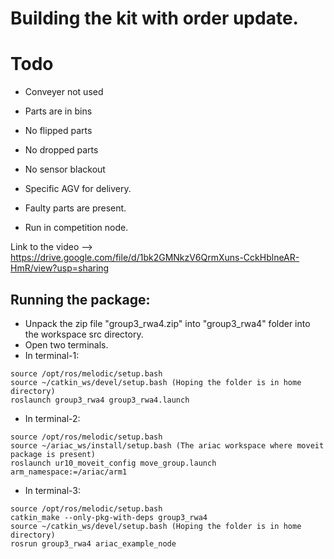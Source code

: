 # Building the kit with order update.

# Todo

- Conveyer not used
- Parts are in bins
- No flipped parts 
- No dropped parts
- No sensor blackout

- Specific AGV for delivery.
- Faulty parts are present.
- Run in competition node.

Link to the video --> https://drive.google.com/file/d/1bk2GMNkzV6QrmXuns-CckHblneAR-HmR/view?usp=sharing



## Running the package:

- Unpack the zip file "group3_rwa4.zip" into "group3_rwa4" folder into the workspace src directory.
- Open two terminals.
- In terminal-1:
```
source /opt/ros/melodic/setup.bash
source ~/catkin_ws/devel/setup.bash (Hoping the folder is in home directory)
roslaunch group3_rwa4 group3_rwa4.launch
```
- In terminal-2:
```
source /opt/ros/melodic/setup.bash
source ~/ariac_ws/install/setup.bash (The ariac workspace where moveit package is present)
roslaunch ur10_moveit_config move_group.launch arm_namespace:=/ariac/arm1
```
- In terminal-3:
```
source /opt/ros/melodic/setup.bash
catkin_make --only-pkg-with-deps group3_rwa4
source ~/catkin_ws/devel/setup.bash (Hoping the folder is in home directory)
rosrun group3_rwa4 ariac_example_node
```

	
